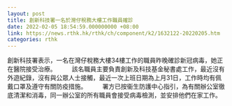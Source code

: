 ```yaml
---
layout: post
title: 創新科技署一名於灣仔稅務大樓工作職員確診
date: 2022-02-05 18:54:59.000000000 +08:00
link: https://news.rthk.hk/rthk/ch/component/k2/1632122-20220205.htm
categories: rthk
---
```


創新科技署表示，一名在灣仔稅務大樓34樓工作的職員昨晚確診新冠病毒，她正在醫院接受治療。
　　 
該名職員主要負責創新及科技基金秘書處工作，最近沒有外遊紀錄，沒有與公眾人士接觸，最近一次上班日期為上月31日，工作時均有佩戴口罩及遵守有關防疫措施。
　　 
署方已按衞生防護中心指引，為有關辦公室徹底清潔和消毒，同一辦公室的所有職員會接受病毒檢測，並安排他們在家工作。
